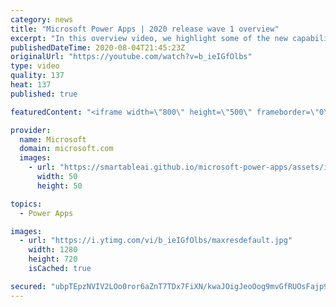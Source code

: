 ```yaml
---
category: news
title: "Microsoft Power Apps | 2020 release wave 1 overview"
excerpt: "In this overview video, we highlight some of the new capabilities included in the latest update to Microsoft Power Apps.      Here are the capabilities covered:     UI enhancements       • Save is always visible       • Chart formatting  Grid user experience enhancements       • Conditional search  "
publishedDateTime: 2020-08-04T21:45:23Z
originalUrl: "https://youtube.com/watch?v=b_ieIGfOlbs"
type: video
quality: 137
heat: 137
published: true

featuredContent: "<iframe width=\"800\" height=\"500\" frameborder=\"0\" src=\"https://www.youtube.com/embed/b_ieIGfOlbs\" allow=\"accelerometer; autoplay; encrypted-media; gyroscope; picture-in-picture\" allowfullscreen></iframe>"

provider:
  name: Microsoft
  domain: microsoft.com
  images:
    - url: "https://smartableai.github.io/microsoft-power-apps/assets/images/organizations/microsoft.com-50x50.jpg"
      width: 50
      height: 50

topics:
  - Power Apps

images:
  - url: "https://i.ytimg.com/vi/b_ieIGfOlbs/maxresdefault.jpg"
    width: 1280
    height: 720
    isCached: true

secured: "ubpTEpzNVIV2LOo0ror6aZnT7TDx7FiXN/kwaJOigJeoOog9mvGfRUOsFajp97eAgI9wD3XvzqmX3rd5DGO+Nypm53jpI+OGkXVn/ZkmT3UkjOdnlnzbOhELrlT2/b+faPMpJpa7BIYxGHzzC4AEI4/6+jlwW34JWOuUmr8FI1rWV1KNpxMsoImOAha/I7tNF1bhJynHOiwyxf0yUn8dQDOxzI4f/UODTgFbI3MW3+AgMV3/vWbcSWHJ2pitRgkRXGedx4nOi97Vh07JywshxDe4h6pYvvJnsuwOBO863iTfZwqDR8Yn4MXB3p/rnlB9hjBlyLuBYRmicoQWd76kaL4aGs36GY7bfZzSldRDyfvixi96FHXBjVNjMOGOYfohXXBfEdsD7qDQu7wZYaiipeP905ueu+sL/C7xeJQaynWVNqr3rDvyKow7h/u5hvh3;ZZmSzxWbrxkxhxGJu+MNjg=="
---
```


